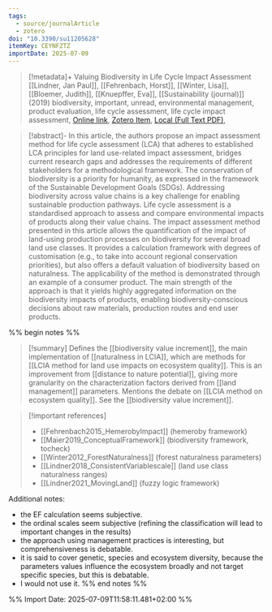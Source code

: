 ```yaml
---
tags:
  - source/journalArticle
  - zotero
doi: "10.3390/su11205628"
itemKey: CEYNFZTZ
importDate: 2025-07-09
---
```

>[!metadata]+
> Valuing Biodiversity in Life Cycle Impact Assessment
> [[Lindner, Jan Paul]], [[Fehrenbach, Horst]], [[Winter, Lisa]], [[Bloemer, Judith]], [[Knuepffer, Eva]], 
> [[Sustainability (journal)]] (2019)
> biodiversity, important, unread, environmental management, product evaluation, life cycle assessment, life cycle impact assessment, 
> [Online link](https://www.mdpi.com/2071-1050/11/20/5628), [Zotero Item](zotero://select/library/items/CEYNFZTZ), [Local (Full Text PDF)](file://C:/Users/aburg/Documents/references/zotero/storage/HEJ5A6EL/Lindner2019_ValuingBiodiversity.pdf), 

>[!abstract]-
>In this article, the authors propose an impact assessment method for life cycle assessment (LCA) that adheres to established LCA principles for land use-related impact assessment, bridges current research gaps and addresses the requirements of different stakeholders for a methodological framework. The conservation of biodiversity is a priority for humanity, as expressed in the framework of the Sustainable Development Goals (SDGs). Addressing biodiversity across value chains is a key challenge for enabling sustainable production pathways. Life cycle assessment is a standardised approach to assess and compare environmental impacts of products along their value chains. The impact assessment method presented in this article allows the quantification of the impact of land-using production processes on biodiversity for several broad land use classes. It provides a calculation framework with degrees of customisation (e.g., to take into account regional conservation priorities), but also offers a default valuation of biodiversity based on naturalness. The applicability of the method is demonstrated through an example of a consumer product. The main strength of the approach is that it yields highly aggregated information on the biodiversity impacts of products, enabling biodiversity-conscious decisions about raw materials, production routes and end user products.

%% begin notes %% 
> [!summary]
> Defines the [[biodiversity value increment]], the main implementation of [[naturalness in LCIA]], which are methods for [[LCIA method for land use impacts on ecosystem quality]]. This is an improvement from [[distance to nature potential]], giving more granularity on the characterization factors derived from [[land management]] parameters.
> Mentions the debate on [[LCIA method on ecosystem quality]].
> See the [[biodiversity value increment]].

 > [!important references]
 > - [[Fehrenbach2015_HemerobyImpact]] (hemeroby framework)
 > - [[Maier2019_ConceptualFramework]] (biodiversity framework, tocheck)
 > - [[Winter2012_ForestNaturalness]] (forest naturalness parameters)
 > - [[Lindner2018_ConsistentVariablescale]] (land use class naturalness ranges)
 > - [[Lindner2021_MovingLand]] (fuzzy logic framework)

Additional notes:
- the EF calculation seems subjective.
- the ordinal scales seem subjective (refining the classification will lead to important changes in the results)
- the approach using management practices is interesting, but comprehensiveness is debatable.
- it is said to cover genetic, species and ecosystem diversity, because the parameters values influence the ecosystem broadly and not target specific species, but this is debatable.
- I would not use it.
%% end notes %%

%% Import Date: 2025-07-09T11:58:11.481+02:00 %%
